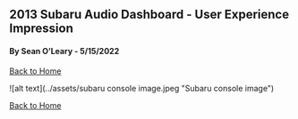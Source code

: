 ## 2013 Subaru Audio Dashboard - User Experience Impression
#### By Sean O’Leary - 5/15/2022

[Back to Home](../)

![alt text](../assets/subaru console image.jpeg "Subaru console image")



[Back to Home](../)
